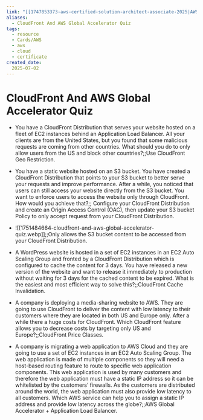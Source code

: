 ```yaml
---
link: "[[1747853373-aws-certified-solution-architect-associate-2025|AWS Certified Solution Architect Associate 2025]]"
aliases: 
  - CloudFront And AWS Global Accelerator Quiz
tags:
  - resource
  - Cards/AWS
  - aws
  - cloud
  - certificate
created_date:
  2025-07-02
---
```

# CloudFront And AWS Global Accelerator Quiz
- You have a CloudFront Distribution that serves your website hosted on a fleet of EC2 instances behind an Application Load Balancer. All your clients are from the United States, but you found that some malicious requests are coming from other countries. What should you do to only allow users from the US and block other countries?;;Use CloudFront Geo Restriction.
<!--SR:!2025-08-22,32,270-->
- You have a static website hosted on an S3 bucket. You have created a CloudFront Distribution that points to your S3 bucket to better serve your requests and improve performance. After a while, you noticed that users can still access your website directly from the S3 bucket. You want to enforce users to access the website only through CloudFront. How would you achieve that?;; Configure your CloudFront Distribution and create an Origin Access Control (OAC), then update your S3 bucket Policy to only accept request from your CloudFront Distribution.
<!--SR:!2025-09-09,38,250-->
- ![[1751484664-cloudfront-and-aws-global-accelerator-quiz.webp]];;Only allows the S3 bucket content to be accessed from your CloudFront Distribution.
<!--SR:!2025-09-26,65,310-->
- A WordPress website is hosted in a set of EC2 instances in an EC2 Auto Scaling Group and fronted by a CloudFront Distribution which is configured to cache the content for 3 days. You have released a new version of the website and want to release it immediately to production without waiting for 3 days for the cached content to be expired. What is the easiest and most efficient way to solve this?;;CloudFront Cache Invalidation.
<!--SR:!2025-08-17,27,270-->
- A company is deploying a media-sharing website to AWS. They are going to use CloudFront to deliver the content with low latency to their customers where they are located in both US and Europe only. After a while there a huge costs for CloudFront. Which CloudFront feature allows you to decrease costs by targeting only US and Europe?;;CloudFront Price Classes.
<!--SR:!2025-08-23,29,250-->
- A company is migrating a web application to AWS Cloud and they are going to use a set of EC2 instances in an EC2 Auto Scaling Group. The web application is made of multiple components so they will need a host-based routing feature to route to specific web application components. This web application is used by many customers and therefore the web application must have a static IP address so it can be whitelisted by the customers’ firewalls. As the customers are distributed around the world, the web application must also provide low latency to all customers. Which AWS service can help you to assign a static IP address and provide low latency across the globe?;;AWS Global Accelerator + Application Load Balancer.
<!--SR:!2025-08-15,16,250-->



